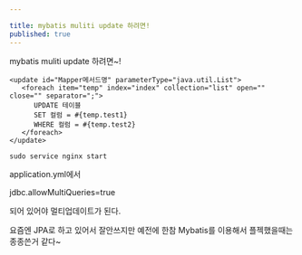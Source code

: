 ```yaml
---

title: mybatis muliti update 하려면! 
published: true
---
```


mybatis muliti update 하려면~!

```
<update id="Mapper메서드명" parameterType="java.util.List">
   <foreach item="temp" index="index" collection="list" open="" close="" separator=";">
      UPDATE 테이블
      SET 컬럼 = #{temp.test1}
      WHERE 컬럼 = #{temp.test2}
   </foreach>
</update>
```


```
sudo service nginx start

```

application.yml에서 

jdbc.allowMultiQueries=true

되어 있어야 멀티업데이트가 된다.

요즘엔 JPA로 하고 있어서 잘안쓰지만 예전에 한참 Mybatis를 이용해서 플젝했을때는 종종쓴거 같다~